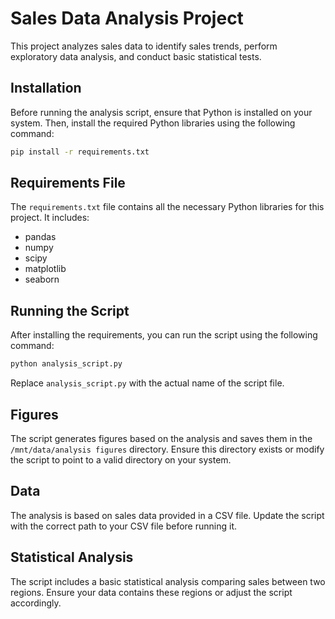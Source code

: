 
# Sales Data Analysis Project

This project analyzes sales data to identify sales trends, perform exploratory data analysis, and conduct basic statistical tests.

## Installation

Before running the analysis script, ensure that Python is installed on your system. Then, install the required Python libraries using the following command:

```bash
pip install -r requirements.txt
```

## Requirements File

The `requirements.txt` file contains all the necessary Python libraries for this project. It includes:

- pandas
- numpy
- scipy
- matplotlib
- seaborn

## Running the Script

After installing the requirements, you can run the script using the following command:

```bash
python analysis_script.py
```

Replace `analysis_script.py` with the actual name of the script file.

## Figures

The script generates figures based on the analysis and saves them in the `/mnt/data/analysis figures` directory. Ensure this directory exists or modify the script to point to a valid directory on your system.

## Data

The analysis is based on sales data provided in a CSV file. Update the script with the correct path to your CSV file before running it.

## Statistical Analysis

The script includes a basic statistical analysis comparing sales between two regions. Ensure your data contains these regions or adjust the script accordingly.
